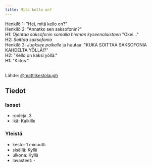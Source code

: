 ```yaml
---
title: Mitä kello on?
---
```



Henkilö 1: "Hei, mitä kello on?"<br>
Henkilö 2: "Annatko sen saksofonin?"<br>
H1: *Ojentaa saksofonin samalla hieman kyseenalaistaen* "Okei..."<br>
H2: *Soittaa saksofonia*<br>
Henkilö 3: *Juoksee paikalle* ja huutaa: "KUKA SOITTAA SAKSOFONIA KAHDELTA YÖLLÄ!?"<br>
H2: "Kello on kaksi yöllä."<br>
H1: "Kiitos."<br>
<br>

Lähde: [@mattlikestolaugh](https://vm.tiktok.com/ZMerHf4D1/)


## Tiedot
### Isoset
- rooleja: 3
- ikä: Kaikille
 
### Yleistä
- kesto: 1 minuutti
- sisällä: Kyllä
- ulkona: Kyllä
- lavasteet: -